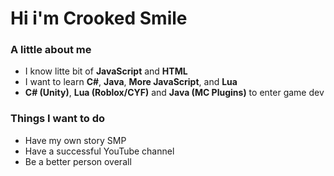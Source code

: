 # Hi i'm **Crooked Smile**
### A little about me

* I know litte bit of **JavaScript** and **HTML**
* I want to learn **C#**, **Java**, **More JavaScript**, and **Lua**
* **C# (Unity)**, **Lua (Roblox/CYF)** and **Java (MC Plugins)** to enter game dev

### Things I want to do

- Have my own story SMP
- Have a successful YouTube channel
- Be a better person overall

